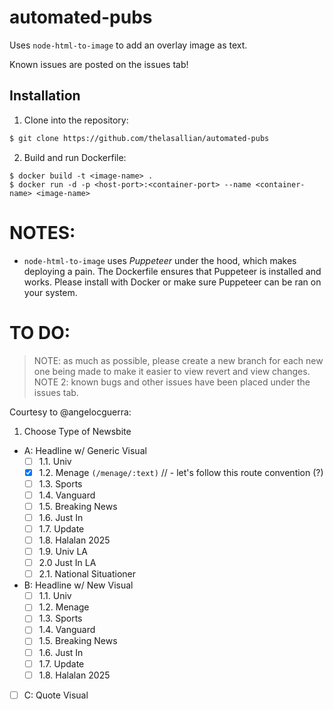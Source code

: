# automated-pubs
Uses `node-html-to-image` to add an overlay image as text.

Known issues are posted on the issues tab!

## Installation
1. Clone into the repository:
```bash
$ git clone https://github.com/thelasallian/automated-pubs

```

2. Build and run Dockerfile:
```
$ docker build -t <image-name> .
$ docker run -d -p <host-port>:<container-port> --name <container-name> <image-name>
```

# NOTES:
- `node-html-to-image` uses *Puppeteer* under the hood, which makes deploying a pain. The Dockerfile ensures that Puppeteer is installed and works. Please install with Docker or make sure Puppeteer can be ran on your system.

# TO DO:
> NOTE: as much as possible, please create a new branch for each new one being made to make it easier to view revert and view changes. 
> NOTE 2: known bugs and other issues have been placed under the issues tab.

Courtesy to @angelocguerra:
1. Choose Type of Newsbite
- A: Headline w/ Generic Visual
     - [ ] 1.1. Univ
     - [X] 1.2. Menage `(/menage/:text)` // - let's follow this route convention (?)
     - [ ] 1.3. Sports
     - [ ] 1.4. Vanguard
     - [ ] 1.5. Breaking News
     - [ ] 1.6. Just In
     - [ ] 1.7. Update
     - [ ] 1.8. Halalan 2025
     - [ ] 1.9. Univ LA
     - [ ] 2.0 Just In LA
     - [ ] 2.1. National Situationer

- B: Headline w/ New Visual
     - [ ] 1.1. Univ
     - [ ] 1.2. Menage
     - [ ] 1.3. Sports
     - [ ] 1.4. Vanguard
     - [ ] 1.5. Breaking News
     - [ ] 1.6. Just In
     - [ ] 1.7. Update
     - [ ] 1.8. Halalan 2025

- [ ] C: Quote Visual

